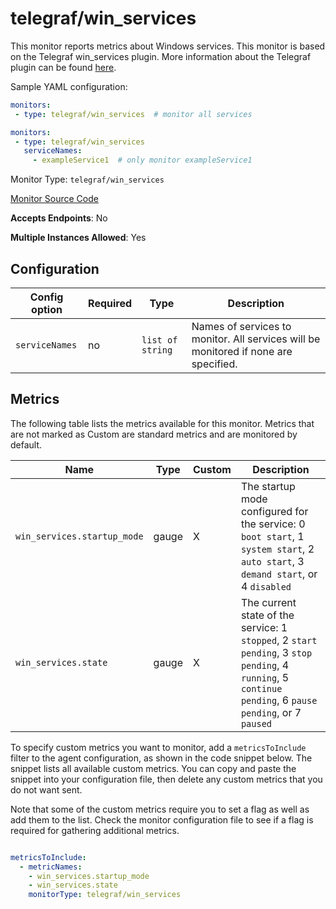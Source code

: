 <!--- GENERATED BY gomplate from scripts/docs/monitor-page.md.tmpl --->

# telegraf/win_services

 This monitor reports metrics about Windows services.
This monitor is based on the Telegraf win_services plugin.  More information about the Telegraf plugin
can be found [here](https://github.com/influxdata/telegraf/tree/master/plugins/inputs/win_services).

Sample YAML configuration:

```yaml
monitors:
 - type: telegraf/win_services  # monitor all services
```

```yaml
monitors:
 - type: telegraf/win_services
   serviceNames:
     - exampleService1  # only monitor exampleService1
```


Monitor Type: `telegraf/win_services`

[Monitor Source Code](https://github.com/signalfx/signalfx-agent/tree/master/internal/monitors/telegraf/monitors/winservices)

**Accepts Endpoints**: No

**Multiple Instances Allowed**: Yes

## Configuration

| Config option | Required | Type | Description |
| --- | --- | --- | --- |
| `serviceNames` | no | `list of string` | Names of services to monitor.  All services will be monitored if none are specified. |




## Metrics

The following table lists the metrics available for this monitor. Metrics that are not marked as Custom are standard metrics and are monitored by default.

| Name | Type | Custom | Description |
| ---  | ---  | ---    | ---         |
| `win_services.startup_mode` | gauge | X | The startup mode configured for the service: 0 `boot start`, 1 `system start`, 2 `auto start`, 3 `demand start`, or 4 `disabled` |
| `win_services.state` | gauge | X | The current state of the service: 1 `stopped`, 2 `start pending`, 3 `stop pending`, 4 `running`, 5 `continue pending`, 6 `pause pending`, or 7 `paused` |


To specify custom metrics you want to monitor, add a `metricsToInclude` filter
to the agent configuration, as shown in the code snippet below. The snippet
lists all available custom metrics. You can copy and paste the snippet into
your configuration file, then delete any custom metrics that you do not want
sent.

Note that some of the custom metrics require you to set a flag as well as add
them to the list. Check the monitor configuration file to see if a flag is
required for gathering additional metrics.

```yaml

metricsToInclude:
  - metricNames:
    - win_services.startup_mode
    - win_services.state
    monitorType: telegraf/win_services
```





